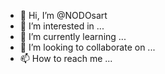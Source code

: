 - 👋 Hi, I’m @NODOsart
- 👀 I’m interested in ...
- 🌱 I’m currently learning ...
- 💞️ I’m looking to collaborate on ...
- 📫 How to reach me ...

<!---
NODOsart/NODOsart is a ✨ special ✨ repository because its `README.md` (this file) appears on your GitHub profile.
You can click the Preview link to take a look at your changes.
--->
